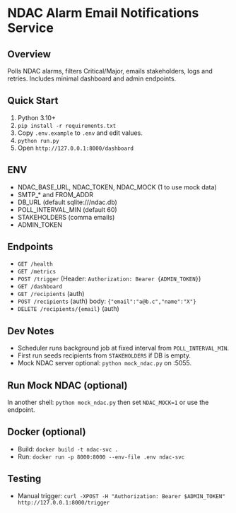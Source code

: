 # NDAC Alarm Email Notifications Service

## Overview
Polls NDAC alarms, filters Critical/Major, emails stakeholders, logs and retries. Includes minimal dashboard and admin endpoints.

## Quick Start
1. Python 3.10+
2. `pip install -r requirements.txt`
3. Copy `.env.example` to `.env` and edit values.
4. `python run.py`
5. Open `http://127.0.0.1:8000/dashboard`

## ENV
- NDAC_BASE_URL, NDAC_TOKEN, NDAC_MOCK (1 to use mock data)
- SMTP_* and FROM_ADDR
- DB_URL (default sqlite:///ndac.db)
- POLL_INTERVAL_MIN (default 60)
- STAKEHOLDERS (comma emails)
- ADMIN_TOKEN

## Endpoints
- `GET /health`
- `GET /metrics`
- `POST /trigger` (Header: `Authorization: Bearer {ADMIN_TOKEN}`)
- `GET /dashboard`
- `GET /recipients` (auth)
- `POST /recipients` (auth) body: `{"email":"a@b.c","name":"X"}`
- `DELETE /recipients/{email}` (auth)

## Dev Notes
- Scheduler runs background job at fixed interval from `POLL_INTERVAL_MIN`.
- First run seeds recipients from `STAKEHOLDERS` if DB is empty.
- Mock NDAC server optional: `python mock_ndac.py` on :5055.

## Run Mock NDAC (optional)
In another shell: `python mock_ndac.py` then set `NDAC_MOCK=1` or use the endpoint.

## Docker (optional)
- Build: `docker build -t ndac-svc .`
- Run: `docker run -p 8000:8000 --env-file .env ndac-svc`

## Testing
- Manual trigger: `curl -XPOST -H "Authorization: Bearer $ADMIN_TOKEN" http://127.0.0.1:8000/trigger`